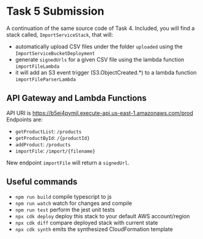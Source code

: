 # Task 5 Submission
A continuation of the same source code of Task 4. 
Included, you will find a stack called, `ImportServiceStack`, that will:
- automatically upload CSV files under the folder `uploaded` using the `ImportServiceBucketDeployment`
- generate `signedUrls` for a given CSV file using the lambda function `importFileLambda`
- it will add an S3 event trigger (S3.ObjectCreated.*) to a lambda function `importFileParserLambda`


## API Gateway and Lambda Functions
API URI is https://b5ej4pymjl.execute-api.us-east-1.amazonaws.com/prod
Endpoints are:
- `getProductList`: `/products`
- `getProductById`: `/{productId}`
- `addProduct`: `/products`
- `importFile`: `/import/{filename}`

New endpoint `importFile` will return a `signedUrl`.

## Useful commands

* `npm run build`   compile typescript to js
* `npm run watch`   watch for changes and compile
* `npm run test`    perform the jest unit tests
* `npx cdk deploy`  deploy this stack to your default AWS account/region
* `npx cdk diff`    compare deployed stack with current state
* `npx cdk synth`   emits the synthesized CloudFormation template
